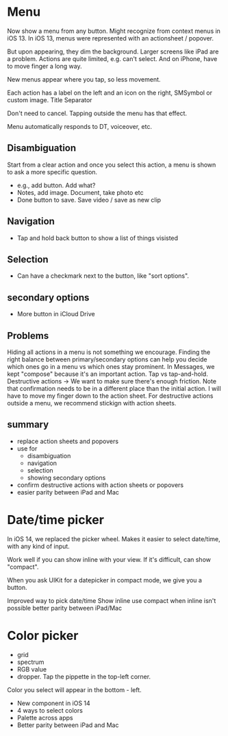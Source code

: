 # Menu
Now show a menu from any button.  Might recognize from context menus in iOS 13.
In iOS 13, menus were represented with an actionsheet / popover.

But upon appearing, they dim the background.  Larger screens like iPad are a problem.
Actions are quite limited, e.g. can't select.  And on iPhone, have to move finger a long way.

New menus appear where you tap, so less movement.

Each action has a label on the left and an icon on the right, SMSymbol or custom image.
Title
Separator

Don't need to cancel.  Tapping outside the menu has that effect.

Menu automatically responds to DT, voiceover, etc.

## Disambiguation
Start from a clear action and once you select this action, a menu is shown to ask a more specific question.
* e.g., add button.  Add what?
* Notes, add image.  Document, take photo etc
* Done button to save.  Save video / save as new clip
## Navigation
* Tap and hold back button to show a list of things visisted
## Selection
* Can have a checkmark next to the button, like "sort options".  
## secondary options
* More button in iCloud Drive 

## Problems
Hiding all actions in a menu is not something we encourage.  Finding the right balance between primary/secondary options can help you decide which ones go in a menu vs which ones stay prominent.
In Messages, we kept "compose" because it's an important action.
Tap vs tap-and-hold.
Destructive actions -> We want to make sure there's enough friction.  Note that confirmation needs to be in a different place than the initial action.  I will have to move my finger down to the action sheet.
For destructive actions outside a menu, we recommend stickign with action sheets.

## summary
* replace action sheets and popovers
* use for
	* disambiguation
	* navigation
	* selection
	* showing secondary options
* confirm destructive actions with action sheets or popovers
* easier parity between iPad and Mac
# Date/time picker
In iOS 14, we replaced the picker wheel.  Makes it easier to select date/time, with any kind of input.

Work well if you can show inline with your view.  If it's difficult, can show "compact".

When you ask UIKit for a datepicker in compact mode, we give you a button.  

Improved way to pick date/time
Show inline
use compact when inline isn't possible
better parity between iPad/Mac

# Color picker

* grid
* spectrum
* RGB value
* dropper.  Tap the pippette in the top-left corner.

Color you select will appear in the bottom - left.  

* New component in iOS 14
* 4 ways to select colors
* Palette across apps
* Better parity between iPad and Mac


